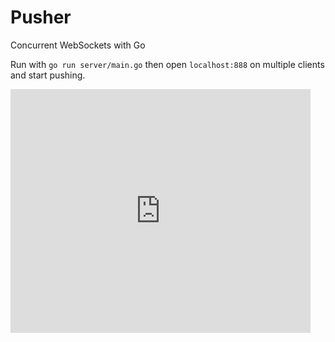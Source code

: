 Pusher
======

Concurrent WebSockets with Go

Run with `go run server/main.go` then open `localhost:888` on multiple clients and start pushing.

<iframe title="YouTube video player" width="480" height="390" src="http://www.youtube.com/watch?v=TheVideoID?autoplay=1" frameborder="0" allowfullscreen></iframe>
